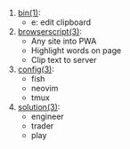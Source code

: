 
1. [bin(1)](https://github.com/gkxk/gkxk/bin):
	- e: edit clipboard
2. [browserscript(3)](https://github.com/gkxk/gkxk/browserscript):
	- Any site into PWA
	- Highlight words on page
	- Clip text to server
3. [config(3)](https://github.com/gkxk/gkxk/config):
	- fish
	- neovim
	- tmux
4. [solution(3)](https://github.com/gkxk/gkxk/solution):
	- engineer
	- trader
	- play









